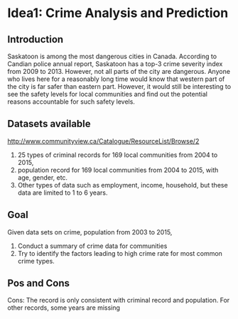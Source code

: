 # Idea1: Crime Analysis and Prediction
## Introduction
Saskatoon is among the most dangerous cities in Canada. According to Candian police annual report, Saskatoon has a top-3 crime severity index from 2009 to 2013. However, not all parts of the city are dangerous. Anyone who lives here for a reasonably long time would know that western part of the city is far safer than eastern part. However, it would still be interesting to see the safety levels for local communities and find out the potential reasons accountable for such safety levels.   
## Datasets available
http://www.communityview.ca/Catalogue/ResourceList/Browse/2
1. 25 types of criminal records for 169 local communities from 2004 to 2015,
2. population record for 169 local communities from 2004 to 2015, with age, gender, etc.
3. Other types of data such as employment, income, household, but these data are limited to 1 to 6 years.
## Goal
Given data sets on crime, population from 2003 to 2015,
1. Conduct a summary of crime data for communities
2. Try to identify the factors leading to high crime rate for most common crime types.
## Pos and Cons
Cons: The record is only consistent with criminal record and population. For other records, some years are missing
